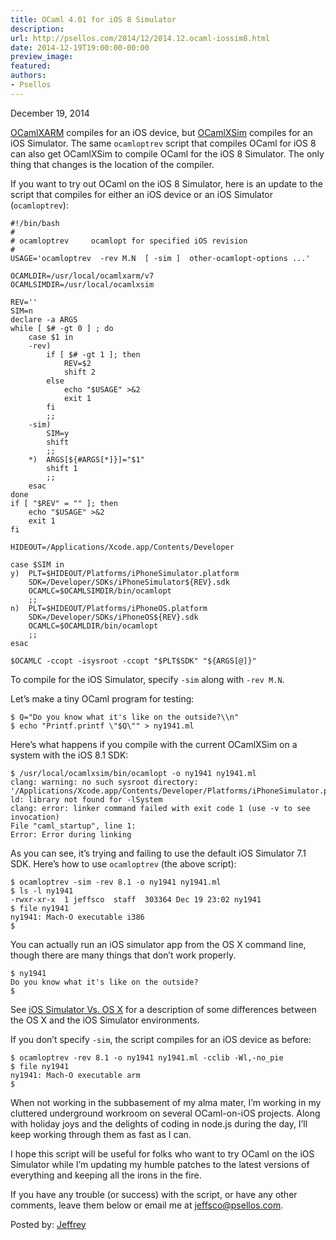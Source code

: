 ```yaml
---
title: OCaml 4.01 for iOS 8 Simulator
description:
url: http://psellos.com/2014/12/2014.12.ocaml-iossim8.html
date: 2014-12-19T19:00:00-00:00
preview_image:
featured:
authors:
- Psellos
---
```


<div class="date">December 19, 2014</div>

<p><a href="http://psellos.com/ocaml/compile-to-iphone.html">OCamlXARM</a> compiles for an iOS device, but <a href="http://psellos.com/ocaml/compile-to-iossim.html">OCamlXSim</a> compiles
for an iOS Simulator. The same <code>ocamloptrev</code> script that compiles OCaml
for iOS 8 can also get OCamlXSim to compile OCaml for the iOS 8
Simulator. The only thing that changes is the location of the compiler.</p>

<p>If you want to try out OCaml on the iOS 8 Simulator, here is an update
to the script that compiles for either an iOS device or an iOS Simulator
(<code>ocamloptrev</code>):</p>

<pre><code>#!/bin/bash
#
# ocamloptrev     ocamlopt for specified iOS revision
#
USAGE='ocamloptrev  -rev M.N  [ -sim ]  other-ocamlopt-options ...'

OCAMLDIR=/usr/local/ocamlxarm/v7
OCAMLSIMDIR=/usr/local/ocamlxsim

REV=''
SIM=n
declare -a ARGS
while [ $# -gt 0 ] ; do
    case $1 in
    -rev)
        if [ $# -gt 1 ]; then
            REV=$2
            shift 2
        else
            echo &quot;$USAGE&quot; &gt;&amp;2
            exit 1
        fi
        ;;
    -sim)
        SIM=y
        shift
        ;;
    *)  ARGS[${#ARGS[*]}]=&quot;$1&quot;
        shift 1
        ;;
    esac
done
if [ &quot;$REV&quot; = &quot;&quot; ]; then
    echo &quot;$USAGE&quot; &gt;&amp;2
    exit 1
fi

HIDEOUT=/Applications/Xcode.app/Contents/Developer 

case $SIM in
y)  PLT=$HIDEOUT/Platforms/iPhoneSimulator.platform 
    SDK=/Developer/SDKs/iPhoneSimulator${REV}.sdk 
    OCAMLC=$OCAMLSIMDIR/bin/ocamlopt
    ;;
n)  PLT=$HIDEOUT/Platforms/iPhoneOS.platform 
    SDK=/Developer/SDKs/iPhoneOS${REV}.sdk 
    OCAMLC=$OCAMLDIR/bin/ocamlopt
    ;;
esac

$OCAMLC -ccopt -isysroot -ccopt &quot;$PLT$SDK&quot; &quot;${ARGS[@]}&quot;</code></pre>

<p>To compile for the iOS Simulator, specify <code>-sim</code> along with <code>-rev M.N</code>.</p>

<p>Let&rsquo;s make a tiny OCaml program for testing:</p>

<pre><code>$ Q=&quot;Do you know what it's like on the outside?\\n&quot;
$ echo &quot;Printf.printf \&quot;$Q\&quot;&quot; &gt; ny1941.ml</code></pre>

<p>Here&rsquo;s what happens if you compile with the current OCamlXSim on a
system with the iOS 8.1 SDK:</p>

<pre><code>$ /usr/local/ocamlxsim/bin/ocamlopt -o ny1941 ny1941.ml
clang: warning: no such sysroot directory: '/Applications/Xcode.app/Contents/Developer/Platforms/iPhoneSimulator.platform/Developer/SDKs/iPhoneSimulator7.1.sdk'
ld: library not found for -lSystem
clang: error: linker command failed with exit code 1 (use -v to see invocation)
File &quot;caml_startup&quot;, line 1:
Error: Error during linking</code></pre>

<p>As you can see, it&rsquo;s trying and failing to use the default iOS Simulator
7.1 SDK. Here&rsquo;s how to use <code>ocamloptrev</code> (the above script):</p>

<pre><code>$ ocamloptrev -sim -rev 8.1 -o ny1941 ny1941.ml
$ ls -l ny1941
-rwxr-xr-x  1 jeffsco  staff  303364 Dec 19 23:02 ny1941
$ file ny1941
ny1941: Mach-O executable i386
$</code></pre>

<p>You can actually run an iOS simulator app from the OS X command line,
though there are many things that don&rsquo;t work properly.</p>

<pre><code>$ ny1941
Do you know what it's like on the outside?
$</code></pre>

<p>See <a href="http://psellos.com/2012/04/2012.04.iossim-vs-osx.html">iOS Simulator Vs. OS X</a> for a
description of some differences between the OS X and the iOS Simulator
environments.</p>

<p>If you don&rsquo;t specify <code>-sim</code>, the script compiles for an iOS device as
before:</p>

<pre><code>$ ocamloptrev -rev 8.1 -o ny1941 ny1941.ml -cclib -Wl,-no_pie
$ file ny1941
ny1941: Mach-O executable arm
$ </code></pre>

<p>When not working in the subbasement of my alma mater, I&rsquo;m working in my
cluttered underground workroom on several OCaml-on-iOS projects. Along
with holiday joys and the delights of coding in node.js during the day,
I&rsquo;ll keep working through them as fast as I can.</p>

<p>I hope this script will be useful for folks who want to try OCaml on the
iOS Simulator while I&rsquo;m updating my humble patches to the latest
versions of everything and keeping all the irons in the fire.</p>

<p>If you have any trouble (or success) with the script, or have any other
comments, leave them below or email me at <a href="mailto:jeffsco@psellos.com">jeffsco@psellos.com</a>.</p>

<p>Posted by: <a href="http://psellos.com/aboutus.html#jeffreya.scofieldphd">Jeffrey</a></p>

<p></p>

